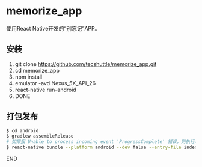 # memorize_app
使用React Native开发的“别忘记”APP。

## 安装

1. git clone https://github.com/tecshuttle/memorize_app.git
1. cd memorize_app
1. npm install
1. emulator -avd Nexus_5X_API_26
1. react-native run-android
1. DONE

## 打包发布

```bash
$ cd android
$ gradlew assembleRelease
# 如果报 Unable to process incoming event 'ProgressComplete' 错误，则执行以下命令：
$ react-native bundle --platform android --dev false --entry-file index.android.js --bundle-output android/app/src/main/assets/index.android.bundle --assets-dest android/app/src/main/res/
```

END
